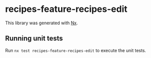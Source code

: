 # recipes-feature-recipes-edit

This library was generated with [Nx](https://nx.dev).

## Running unit tests

Run `nx test recipes-feature-recipes-edit` to execute the unit tests.

